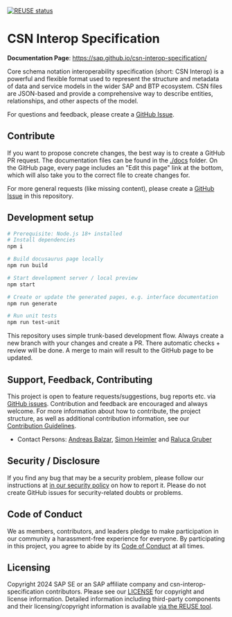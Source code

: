 [![REUSE status](https://api.reuse.software/badge/github.com/SAP/csn-interop-specification)](https://api.reuse.software/info/github.com/SAP/csn-interop-specification)

# CSN Interop Specification

**Documentation Page**: https://sap.github.io/csn-interop-specification/

Core schema notation interoperability specification (short: CSN Interop) is a powerful and flexible format used to represent the structure and metadata of data and service models in the wider SAP and BTP ecosystem. CSN files are JSON-based and provide a comprehensive way to describe entities, relationships, and other aspects of the model.

For questions and feedback, please create a [GitHub Issue](https://github.com/SAP/csn-interop-specification/issues).

## Contribute

If you want to propose concrete changes, the best way is to create a GitHub PR request.
The documentation files can be found in the [./docs](./docs/) folder.
On the GitHub page, every page includes an "Edit this page" link at the bottom, which will also take you to the correct file to create changes for.

For more general requests (like missing content), please create a [GitHub Issue](https://github.com/SAP/csn-interop-specification/issues) in this repository.

## Development setup

```bash
# Prerequisite: Node.js 18+ installed
# Install dependencies
npm i

# Build docusaurus page locally
npm run build

# Start development server / local preview
npm start

# Create or update the generated pages, e.g. interface documentation
npm run generate

# Run unit tests
npm run test-unit
```

This repository uses simple trunk-based development flow.
Always create a new branch with your changes and create a PR.
There automatic checks + review will be done.
A merge to main will result to the GitHub page to be updated.

## Support, Feedback, Contributing

This project is open to feature requests/suggestions, bug reports etc. via [GitHub issues](https://github.com/SAP/csn-interop-specification/issues). Contribution and feedback are encouraged and always welcome. For more information about how to contribute, the project structure, as well as additional contribution information, see our [Contribution Guidelines](CONTRIBUTING.md).

- Contact Persons: [Andreas Balzar](mailto:andreas.balzar@sap.com), [Simon Heimler](mailto:simon.heimler@sap.com) and [Raluca Gruber](mailto:raluca.gruber@sap.com)

## Security / Disclosure

If you find any bug that may be a security problem, please follow our instructions at [in our security policy](https://github.com/SAP/csn-interop-specification/security/policy) on how to report it. Please do not create GitHub issues for security-related doubts or problems.

## Code of Conduct

We as members, contributors, and leaders pledge to make participation in our community a harassment-free experience for everyone. By participating in this project, you agree to abide by its [Code of Conduct](https://github.com/SAP/.github/blob/main/CODE_OF_CONDUCT.md) at all times.

## Licensing

Copyright 2024 SAP SE or an SAP affiliate company and csn-interop-specification contributors. Please see our [LICENSE](LICENSE) for copyright and license information. Detailed information including third-party components and their licensing/copyright information is available [via the REUSE tool](https://api.reuse.software/info/github.com/SAP/csn-interop-specification).

